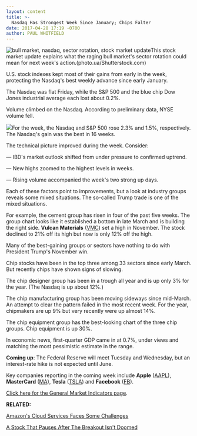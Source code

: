 ```yaml
---
layout: content
title: >-
  Nasdaq Has Strongest Week Since January; Chips Falter
date: 2017-04-28 17:19 -0700
author: PAUL WHITFIELD
---
```






![bull market, nasdaq, sector rotation, stock market update](https://www.investors.com/wp-content/uploads/2016/04/KPBLOG01-041516-shutterstock.jpg)This stock market update explains what the raging bull market's sector rotation could mean for next week's action.(photo.ua/Shutterstock.com)









U.S. stock indexes kept most of their gains from early in the week, protecting the Nasdaq's best weekly advance since early January.


The Nasdaq was flat Friday, while the S&P 500 and the blue chip Dow Jones industrial average each lost about 0.2%.


Volume climbed on the Nasdaq. According to preliminary data, NYSE volume fell.


![](https://www.investors.com/wp-content/uploads/2017/04/MP042817-169x300.png)For the week, the Nasdaq and S&P 500 rose 2.3% and 1.5%, respectively. The Nasdaq's gain was the best in 16 weeks.


The technical picture improved during the week. Consider:


— IBD's market outlook shifted from under pressure to confirmed uptrend.


— New highs zoomed to the highest levels in weeks.


— Rising volume accompanied the week's two strong up days.


Each of these factors point to improvements, but a look at industry groups reveals some mixed situations. The so-called Trump trade is one of the mixed situations.


For example, the cement group has risen in four of the past five weeks. The group chart looks like it established a bottom in late March and is building the right side. **Vulcan Materials** ([VMC](https://research.investors.com/quote.aspx?symbol=VMC)) set a high in November. The stock declined to 21% off its high but now is only 12% off the high.


Many of the best-gaining groups or sectors have nothing to do with President Trump's November win.


Chip stocks have been in the top three among 33 sectors since early March. But recently chips have shown signs of slowing.


The chip designer group has been in a trough all year and is up only 3% for the year. (The Nasdaq is up about 12%.)


The chip manufacturing group has been moving sideways since mid-March. An attempt to clear the pattern failed in the most recent week. For the year, chipmakers are up 9% but very recently were up almost 14%.


The chip equipment group has the best-looking chart of the three chip groups. Chip equipment is up 30%.


In economic news, first-quarter GDP came in at 0.7%, under views and matching the most pessimistic estimate in the range.


**Coming up**: The Federal Reserve will meet Tuesday and Wednesday, but an interest-rate hike is not expected until June.


Key companies reporting in the coming week include **Apple** ([AAPL](https://research.investors.com/quote.aspx?symbol=AAPL)), **MasterCard** ([MA](https://research.investors.com/quote.aspx?symbol=MA)), **Tesla** ([TSLA](https://research.investors.com/quote.aspx?symbol=TSLA)) and **Facebook** ([FB](https://research.investors.com/quote.aspx?symbol=FB)).


[Click here for the General Market Indicators page](https://www.investors.com/wp-content/uploads/2017/04/GMI_050117.pdf).


**RELATED:**


[Amazon's Cloud Services Faces Some Challenges](https://www.investors.com/news/technology/amazon-cloud-services-under-growing-threat-from-microsoft-google-ibm/)


[A Stock That Pauses After The Breakout Isn't Doomed](https://www.investors.com/how-to-invest/investors-corner/a-stock-that-pauses-after-the-breakout-isnt-doomed/)




